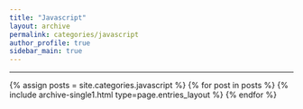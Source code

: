 ```yaml
---
title: "Javascript"
layout: archive
permalink: categories/javascript
author_profile: true
sidebar_main: true
---
```




***

{% assign posts = site.categories.javascript %}
{% for post in posts %} {% include archive-single1.html type=page.entries_layout %} {% endfor %}